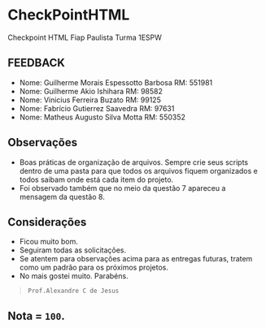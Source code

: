 # CheckPointHTML

Checkpoint HTML Fiap Paulista
Turma 1ESPW

## FEEDBACK
- Nome: Guilherme Morais Espessotto Barbosa RM: 551981
- Nome: Guilherme Akio Ishihara		RM: 98582
- Nome: Vinicius Ferreira Buzato	RM: 99125
- Nome: Fabrício Gutierrez Saavedra	RM: 97631
- Nome: Matheus Augusto Silva Motta	RM: 550352

## Observações

- Boas práticas de organização de arquivos. Sempre crie seus scripts dentro de uma pasta para que todos os arquivos fiquem organizados e todos saibam onde está cada item do projeto.
- Foi observado também que no meio da questão 7 apareceu a mensagem da questão 8.

## Considerações

- Ficou muito bom.
- Seguiram todas as solicitações.
- Se atentem para observações acima para as entregas futuras, tratem como um padrão para os próximos projetos.
- No mais gostei muito.
Parabéns.
 
> `Prof.Alexandre C de Jesus`

## Nota = `100`.
